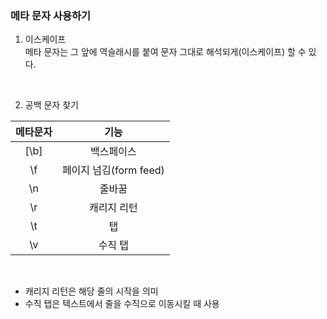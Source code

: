 ### 메타 문자 사용하기
1. 이스케이프</br>
메타 문자는 그 앞에 역슬래시를 붙여 문자 그대로 해석되게(이스케이프) 할 수 있다.</br>

</br>

2. 공백 문자 찾기

|메타문자|기능|
|:---:|:---:|
|[\b]|백스페이스|
|\f|페이지 넘김(form feed)|
|\n|줄바꿈|
|\r|캐리지 리턴|
|\t|탭|
|\v|수직 탭|

</br>

+ 캐리지 리턴은 해당 줄의 시작을 의미
+ 수직 탭은 텍스트에서 줄을 수직으로 이동시킬 때 사용
